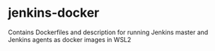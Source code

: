 # jenkins-docker
Contains Dockerfiles and description for running Jenkins master and Jenkins agents as docker images in WSL2
